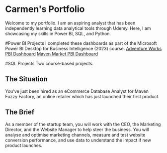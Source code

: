 # Carmen's Portfolio
Welcome to my portfolio. I am an aspiring analyst that has been independently learning data analytical tools through Udemy. Here, I am showcasing my skills in Power BI,
SQL, and Python.

#Power BI Projects
I completed these dashboards as part of the Microsoft Power BI Desktop for Business Intelligence (2023) course.
[Adventure Works PBI Dashboard](https://github.com/cdanielz98/cdanielz98.github.io/blob/main/adventureworks%20report%5B1625%5D.pbix)
[Maven Market PBI Dashboard](https://github.com/cdanielz98/cdanielz98.github.io/blob/main/MavenMarket_Report.pbix)

#SQL Projects
Two course-based projects.
## The Situation
You've just been hired as an eCommerce Database Analyst for Maven Fuzzy Factory, an online retailer which has just launched their first product.
## The  Brief
As a member of the startup team, you will work with the CEO, the Marketing Director, and the Website Manager to help steer the business.
You will analyse and optimise marketing channels, measure and test website conversion performance, and use data to understand the impact if new product launches.

